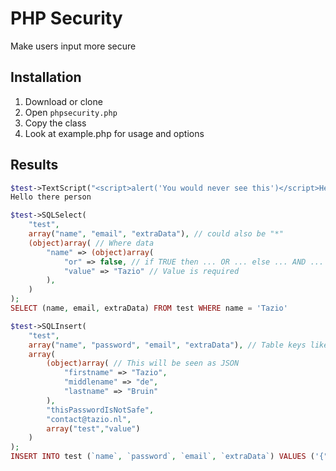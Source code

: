 # PHP Security
Make users input more secure

## Installation
1. Download or clone
2. Open `phpsecurity.php`
3. Copy the class
4. Look at example.php for usage and options


## Results
```php
$test->TextScript("<script>alert('You would never see this')</script>Hello there person");
Hello there person
```
```php
$test->SQLSelect(
    "test", 
    array("name", "email", "extraData"), // could also be "*" 
    (object)array( // Where data
        "name" => (object)array(
            "or" => false, // if TRUE then ... OR ... else ... AND ...
            "value" => "Tazio" // Value is required
        ),
    )
);
SELECT (name, email, extraData) FROM test WHERE name = 'Tazio'
```
```php
$test->SQLInsert(
    "test",
    array("name", "password", "email", "extraData"), // Table keys like (ID, firstname etc.)
    array(
        (object)array( // This will be seen as JSON
            "firstname" => "Tazio",
            "middlename" => "de",
            "lastname" => "Bruin"
        ),
        "thisPasswordIsNotSafe",
        "contact@tazio.nl",
        array("test","value")
    )
);
INSERT INTO test (`name`, `password`, `email`, `extraData`) VALUES ('{"firstname":"Tazio","middlename":"de","lastname":"Bruin"}', 'thisPasswordIsNotSafe', 'contact@tazio.nl', '["test","value"]')
```